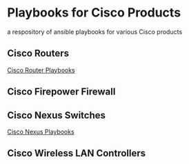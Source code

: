 
# Playbooks for Cisco Products
a respository of ansible playbooks for various Cisco products

## Cisco Routers
[Cisco Router Playbooks](https://github.com/jhgrazier/ansible-playbooks/tree/main/cisco/routers/README.md)

## Cisco Firepower Firewall

## Cisco Nexus Switches
[Cisco Nexus Playbooks](https://github.com/jhgrazier/ansible-playbooks/blob/main/cisco/nexus/README.md)

## Cisco Wireless LAN Controllers
